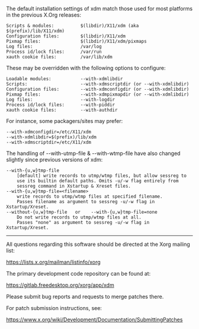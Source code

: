The default installation settings of xdm match those used for most platforms
in the previous X.Org releases:

    Scripts & modules:          $(libdir)/X11/xdm (aka $(prefix)/lib/X11/xdm)
    Configuration files:        $(libdir)/X11/xdm
    Pixmap files:               $(libdir)/X11/xdm/pixmaps
    Log files:                  /var/log
    Process id/lock files:      /var/run
    xauth cookie files:         /var/lib/xdm

These may be overridden with the following options to configure:

    Loadable modules:           --with-xdmlibdir
    Scripts:                    --with-xdmscriptdir (or --with-xdmlibdir)
    Configuration files:        --with-xdmconfigdir (or --with-xdmlibdir)
    Pixmap files:               --with-xdmpixmapdir (or --with-xdmlibdir)
    Log files:                  --with-logdir
    Process id/lock files:      --with-piddir
    xauth cookie files:         --with-authdir

For instance, some packagers/sites may prefer:

    --with-xdmconfigdir=/etc/X11/xdm
    --with-xdmlibdir=$(prefix)/lib/xdm
    --with-xdmscriptdir=/etc/X11/xdm

The handling of --with-utmp-file & --with-wtmp-file have also changed
slightly since previous versions of xdm:

    --with-{u,w}tmp-file
        [default] write records to utmp/wtmp files, but allow sessreg to
        use its builtin default paths. Omits -u/-w flag entirely from
        sessreg command in Xstartup & Xreset files.
    --with-{u,w}tmp-file=<filename>
        write records to utmp/wtmp files at specified filename.
        Passes filename as argument to sessreg -u/-w flag in Xstartup/Xreset.
    --without-{u,w}tmp-file   or    --with-{u,w}tmp-file=none
        Do not write records to utmp/wtmp files at all.
        Passes "none" as argument to sessreg -u/-w flag in Xstartup/Xreset.

  ------------------------------------------------------------------------

All questions regarding this software should be directed at the
Xorg mailing list:

  https://lists.x.org/mailman/listinfo/xorg

The primary development code repository can be found at:

  https://gitlab.freedesktop.org/xorg/app/xdm

Please submit bug reports and requests to merge patches there.

For patch submission instructions, see:

  https://www.x.org/wiki/Development/Documentation/SubmittingPatches

